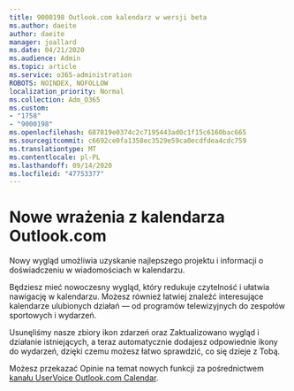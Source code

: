 ```yaml
---
title: 9000198 Outlook.com kalendarz w wersji beta
ms.author: daeite
author: daeite
manager: joallard
ms.date: 04/21/2020
ms.audience: Admin
ms.topic: article
ms.service: o365-administration
ROBOTS: NOINDEX, NOFOLLOW
localization_priority: Normal
ms.collection: Adm_O365
ms.custom:
- "1758"
- "9000198"
ms.openlocfilehash: 687819e0374c2c7195443ad0c1f15c6160bac665
ms.sourcegitcommit: c6692ce0fa1358ec3529e59ca0ecdfdea4cdc759
ms.translationtype: MT
ms.contentlocale: pl-PL
ms.lasthandoff: 09/14/2020
ms.locfileid: "47753377"
---
```

# <a name="new-calendar-experiences-coming-to-outlookcom"></a>Nowe wrażenia z kalendarza Outlook.com

Nowy wygląd umożliwia uzyskanie najlepszego projektu i informacji o doświadczeniu w wiadomościach w kalendarzu.

Będziesz mieć nowoczesny wygląd, który redukuje czytelność i ułatwia nawigację w kalendarzu. Możesz również łatwiej znaleźć interesujące kalendarze ulubionych działań — od programów telewizyjnych do zespołów sportowych i wydarzeń.

Usunęliśmy nasze zbiory ikon zdarzeń oraz Zaktualizowano wygląd i działanie istniejących, a teraz automatycznie dodajesz odpowiednie ikony do wydarzeń, dzięki czemu możesz łatwo sprawdzić, co się dzieje z Tobą.

Możesz przekazać Opinie na temat nowych funkcji za pośrednictwem [kanału UserVoice Outlook.com Calendar](https://go.microsoft.com/fwlink/?linkid=2103075).